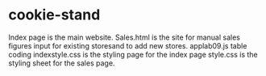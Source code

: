 # cookie-stand
Index page is the main website.
Sales.html is the site for manual sales figures input for existing storesand to add new stores.
applab09.js table coding
indexstyle.css is the styling page for the index page
style.css is the styling sheet for the sales page.